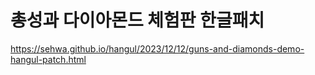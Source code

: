 # 총성과 다이아몬드 체험판 한글패치

https://sehwa.github.io/hangul/2023/12/12/guns-and-diamonds-demo-hangul-patch.html
